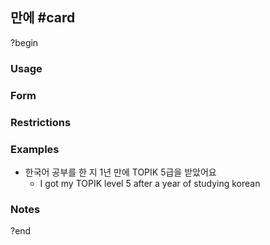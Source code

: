 ## 만에 #card
?begin
### Usage
### Form
### Restrictions
### Examples
* 한국어 공부를 한 지 1년 만에 TOPIK 5급을 받았어요
	* I got my TOPIK level 5 after a year of studying korean
### Notes
?end
